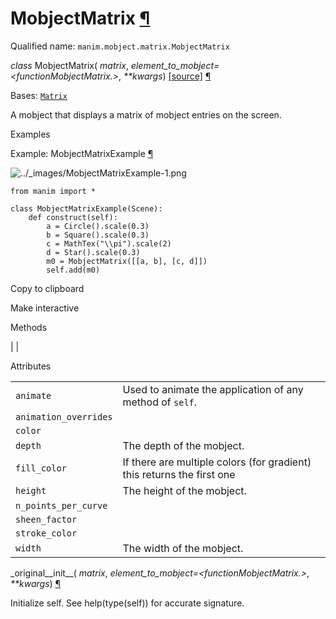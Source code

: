 # MobjectMatrix [¶](https://docs.manim.community/en/stable/reference/manim.mobject.matrix.MobjectMatrix.html\#mobjectmatrix "Link to this heading")

Qualified name: `manim.mobject.matrix.MobjectMatrix`

_class_ MobjectMatrix( _matrix_, _element\_to\_mobject=<functionMobjectMatrix.<lambda>>_, _\*\*kwargs_) [\[source\]](https://docs.manim.community/en/stable/_modules/manim/mobject/matrix.html#MobjectMatrix) [¶](https://docs.manim.community/en/stable/reference/manim.mobject.matrix.MobjectMatrix.html#manim.mobject.matrix.MobjectMatrix "Link to this definition")

Bases: [`Matrix`](https://docs.manim.community/en/stable/reference/manim.mobject.matrix.Matrix.html#manim.mobject.matrix.Matrix "manim.mobject.matrix.Matrix")

A mobject that displays a matrix of mobject entries on the screen.

Examples

Example: MobjectMatrixExample [¶](https://docs.manim.community/en/stable/reference/manim.mobject.matrix.MobjectMatrix.html#mobjectmatrixexample)

![../_images/MobjectMatrixExample-1.png](https://docs.manim.community/en/stable/_images/MobjectMatrixExample-1.png)

```
from manim import *

class MobjectMatrixExample(Scene):
    def construct(self):
        a = Circle().scale(0.3)
        b = Square().scale(0.3)
        c = MathTex("\\pi").scale(2)
        d = Star().scale(0.3)
        m0 = MobjectMatrix([[a, b], [c, d]])
        self.add(m0)

```

Copy to clipboard

Make interactive

Methods

|
|

Attributes

|     |     |
| --- | --- |
| `animate` | Used to animate the application of any method of `self`. |
| `animation_overrides` |  |
| `color` |  |
| `depth` | The depth of the mobject. |
| `fill_color` | If there are multiple colors (for gradient) this returns the first one |
| `height` | The height of the mobject. |
| `n_points_per_curve` |  |
| `sheen_factor` |  |
| `stroke_color` |  |
| `width` | The width of the mobject. |

\_original\_\_init\_\_( _matrix_, _element\_to\_mobject=<functionMobjectMatrix.<lambda>>_, _\*\*kwargs_) [¶](https://docs.manim.community/en/stable/reference/manim.mobject.matrix.MobjectMatrix.html#manim.mobject.matrix.MobjectMatrix._original__init__ "Link to this definition")

Initialize self. See help(type(self)) for accurate signature.